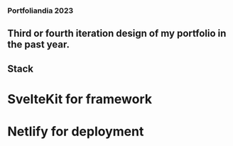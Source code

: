 ### Portfoliandia 2023
## Third or fourth iteration design of my portfolio in the past year. 

## Stack 
# SvelteKit for framework 
# Netlify for deployment
